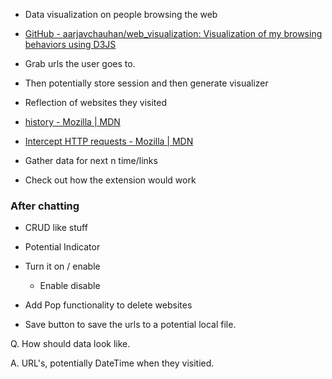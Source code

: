 * Data visualization on people browsing the web

* [GitHub - aarjavchauhan/web_visualization: Visualization of my browsing behaviors using D3JS](https://github.com/aarjavchauhan/web_visualization)

* Grab urls the user goes to.

* Then potentially store session and then generate visualizer

* Reflection of websites they visited

* [history - Mozilla | MDN](https://developer.mozilla.org/en-US/docs/Mozilla/Add-ons/WebExtensions/API/history)

* [Intercept HTTP requests - Mozilla | MDN](https://developer.mozilla.org/en-US/docs/Mozilla/Add-ons/WebExtensions/Intercept_HTTP_requests)

* Gather data for next n time/links

* Check out how the extension would work



### After chatting

* CRUD like stuff

* Potential Indicator

* Turn it on / enable
  
  * Enable disable

* Add Pop functionality to delete websites

* Save button to save the urls to a potential local file.

Q. How should data look like.

A. URL's, potentially DateTime when they visitied.
